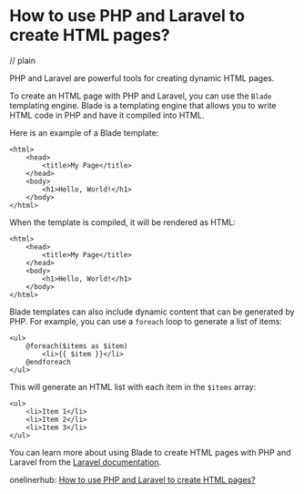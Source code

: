 # How to use PHP and Laravel to create HTML pages?
// plain

PHP and Laravel are powerful tools for creating dynamic HTML pages.

To create an HTML page with PHP and Laravel, you can use the `Blade` templating engine. Blade is a templating engine that allows you to write HTML code in PHP and have it compiled into HTML.

Here is an example of a Blade template:

```
<html>
    <head>
        <title>My Page</title>
    </head>
    <body>
        <h1>Hello, World!</h1>
    </body>
</html>
```

When the template is compiled, it will be rendered as HTML:

```
<html>
    <head>
        <title>My Page</title>
    </head>
    <body>
        <h1>Hello, World!</h1>
    </body>
</html>
```

Blade templates can also include dynamic content that can be generated by PHP. For example, you can use a `foreach` loop to generate a list of items:

```
<ul>
    @foreach($items as $item)
        <li>{{ $item }}</li>
    @endforeach
</ul>
```

This will generate an HTML list with each item in the `$items` array:

```
<ul>
    <li>Item 1</li>
    <li>Item 2</li>
    <li>Item 3</li>
</ul>
```

You can learn more about using Blade to create HTML pages with PHP and Laravel from the [Laravel documentation](https://laravel.com/docs/7.x/blade).

onelinerhub: [How to use PHP and Laravel to create HTML pages?](https://onelinerhub.com/php-laravel/how-to-use-php-and-laravel-to-create-html-pages)